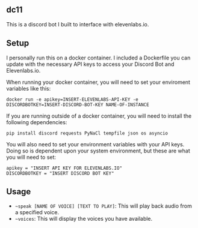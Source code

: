 ## dc11
This is a discord bot I built to interface with elevenlabs.io.

## Setup
I personally run this on a docker container. I included a Dockerfile you can update with the necessary API keys to access your Discord Bot and Elevenlabs.io.

When running your docker container, you will need to set your enviroment variables like this:
```
docker run -e apikey=INSERT-ELEVENLABS-API-KEY -e DISCORDBOTKEY=INSERT-DISCORD-BOT-KEY NAME-OF-INSTANCE
```

If you are running outside of a docker container, you will need to install the following dependencies:
```
pip install discord requests PyNaCl tempfile json os asyncio
```
You will also need to set your environment variables with your API keys. Doing so is dependent upon your system environment, but these are what you will need to set:
```
apikey = "INSERT API KEY FOR ELEVENLABS.IO"
DISCORDBOTKEY = "INSERT DISCORD BOT KEY"
```
## Usage
- `~speak [NAME OF VOICE] [TEXT TO PLAY]`: This will play back audio from a specified voice.
- `~voices`: This will display the voices you have available.
